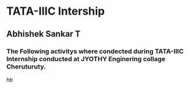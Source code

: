 # TATA-IIIC Intership 

## Abhishek Sankar T 

### The Following activitys where condected during TATA-IIIC Internship conducted at JYOTHY Enginering collage Cheruturuty.



*hb*
